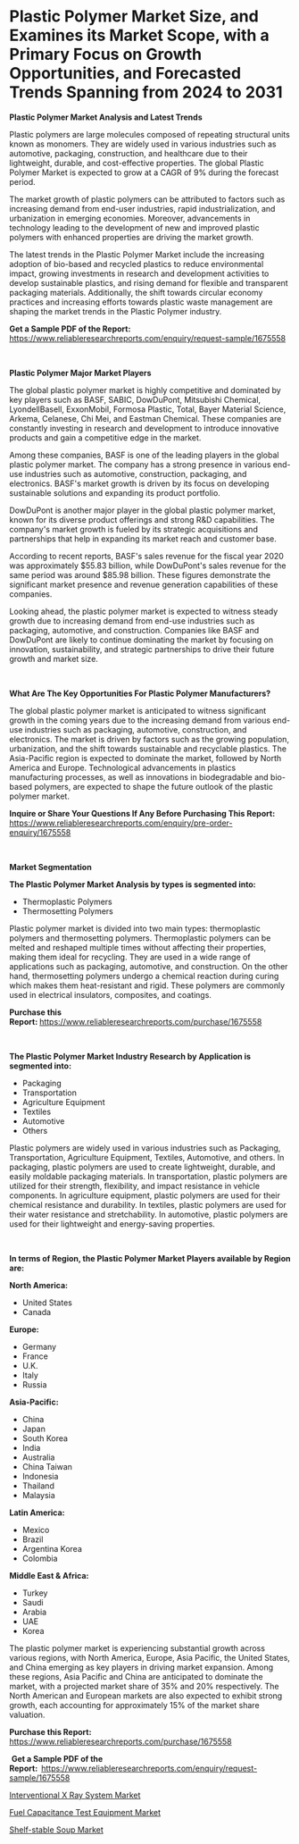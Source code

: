 <p><h1>Plastic Polymer Market Size, and Examines its Market Scope, with a Primary Focus on Growth Opportunities, and Forecasted Trends Spanning from 2024 to 2031</h1></p><p><strong>Plastic Polymer Market Analysis and Latest Trends</strong></p>
<p><p>Plastic polymers are large molecules composed of repeating structural units known as monomers. They are widely used in various industries such as automotive, packaging, construction, and healthcare due to their lightweight, durable, and cost-effective properties. The global Plastic Polymer Market is expected to grow at a CAGR of 9% during the forecast period.</p><p>The market growth of plastic polymers can be attributed to factors such as increasing demand from end-user industries, rapid industrialization, and urbanization in emerging economies. Moreover, advancements in technology leading to the development of new and improved plastic polymers with enhanced properties are driving the market growth.</p><p>The latest trends in the Plastic Polymer Market include the increasing adoption of bio-based and recycled plastics to reduce environmental impact, growing investments in research and development activities to develop sustainable plastics, and rising demand for flexible and transparent packaging materials. Additionally, the shift towards circular economy practices and increasing efforts towards plastic waste management are shaping the market trends in the Plastic Polymer industry.</p></p>
<p><strong>Get a Sample PDF of the Report:&nbsp;</strong> <a href="https://www.reliableresearchreports.com/enquiry/request-sample/1675558">https://www.reliableresearchreports.com/enquiry/request-sample/1675558</a></p>
<p>&nbsp;</p>
<p><strong>Plastic Polymer Major Market Players</strong></p>
<p><p>The global plastic polymer market is highly competitive and dominated by key players such as BASF, SABIC, DowDuPont, Mitsubishi Chemical, LyondellBasell, ExxonMobil, Formosa Plastic, Total, Bayer Material Science, Arkema, Celanese, Chi Mei, and Eastman Chemical. These companies are constantly investing in research and development to introduce innovative products and gain a competitive edge in the market.</p><p>Among these companies, BASF is one of the leading players in the global plastic polymer market. The company has a strong presence in various end-use industries such as automotive, construction, packaging, and electronics. BASF's market growth is driven by its focus on developing sustainable solutions and expanding its product portfolio.</p><p>DowDuPont is another major player in the global plastic polymer market, known for its diverse product offerings and strong R&D capabilities. The company's market growth is fueled by its strategic acquisitions and partnerships that help in expanding its market reach and customer base.</p><p>According to recent reports, BASF's sales revenue for the fiscal year 2020 was approximately $55.83 billion, while DowDuPont's sales revenue for the same period was around $85.98 billion. These figures demonstrate the significant market presence and revenue generation capabilities of these companies.</p><p>Looking ahead, the plastic polymer market is expected to witness steady growth due to increasing demand from end-use industries such as packaging, automotive, and construction. Companies like BASF and DowDuPont are likely to continue dominating the market by focusing on innovation, sustainability, and strategic partnerships to drive their future growth and market size.</p></p>
<p>&nbsp;</p>
<p><strong>What Are The Key Opportunities For Plastic Polymer Manufacturers?</strong></p>
<p><p>The global plastic polymer market is anticipated to witness significant growth in the coming years due to the increasing demand from various end-use industries such as packaging, automotive, construction, and electronics. The market is driven by factors such as the growing population, urbanization, and the shift towards sustainable and recyclable plastics. The Asia-Pacific region is expected to dominate the market, followed by North America and Europe. Technological advancements in plastics manufacturing processes, as well as innovations in biodegradable and bio-based polymers, are expected to shape the future outlook of the plastic polymer market.</p></p>
<p><strong>Inquire or Share Your Questions If Any Before Purchasing This Report:</strong> <a href="https://www.reliableresearchreports.com/enquiry/pre-order-enquiry/1675558">https://www.reliableresearchreports.com/enquiry/pre-order-enquiry/1675558</a></p>
<p>&nbsp;</p>
<p><strong>Market Segmentation</strong></p>
<p><strong>The Plastic Polymer Market Analysis by types is segmented into:</strong></p>
<p><ul><li>Thermoplastic Polymers</li><li>Thermosetting Polymers</li></ul></p>
<p><p>Plastic polymer market is divided into two main types: thermoplastic polymers and thermosetting polymers. Thermoplastic polymers can be melted and reshaped multiple times without affecting their properties, making them ideal for recycling. They are used in a wide range of applications such as packaging, automotive, and construction. On the other hand, thermosetting polymers undergo a chemical reaction during curing which makes them heat-resistant and rigid. These polymers are commonly used in electrical insulators, composites, and coatings.</p></p>
<p><strong>Purchase this Report:&nbsp;</strong><a href="https://www.reliableresearchreports.com/purchase/1675558">https://www.reliableresearchreports.com/purchase/1675558</a></p>
<p>&nbsp;</p>
<p><strong>The Plastic Polymer Market Industry Research by Application is segmented into:</strong></p>
<p><ul><li>Packaging</li><li>Transportation</li><li>Agriculture Equipment</li><li>Textiles</li><li>Automotive</li><li>Others</li></ul></p>
<p><p>Plastic polymers are widely used in various industries such as Packaging, Transportation, Agriculture Equipment, Textiles, Automotive, and others. In packaging, plastic polymers are used to create lightweight, durable, and easily moldable packaging materials. In transportation, plastic polymers are utilized for their strength, flexibility, and impact resistance in vehicle components. In agriculture equipment, plastic polymers are used for their chemical resistance and durability. In textiles, plastic polymers are used for their water resistance and stretchability. In automotive, plastic polymers are used for their lightweight and energy-saving properties.</p></p>
<p>&nbsp;</p>
<p><strong>In terms of Region, the Plastic Polymer Market Players available by Region are:</strong></p>
<p>
    <p> <strong> North America: </strong>
        <ul>
            <li>United States</li>
            <li>Canada</li>
        </ul>
        </p> 
    <p> <strong> Europe: </strong>
        <ul>
            <li>Germany</li>
            <li>France</li>
            <li>U.K.</li>
            <li>Italy</li>
            <li>Russia</li>
        </ul>
        </p> 
    <p> <strong> Asia-Pacific: </strong>
        <ul>
            <li>China</li>
            <li>Japan</li>
            <li>South Korea</li>
            <li>India</li>
            <li>Australia</li>
            <li>China Taiwan</li>
            <li>Indonesia</li>
            <li>Thailand</li>
            <li>Malaysia</li>
        </ul>
        </p> 
    <p> <strong> Latin America: </strong>
        <ul>
            <li>Mexico</li>
            <li>Brazil</li>
            <li>Argentina Korea</li>
            <li>Colombia</li>
        </ul>
        </p> 
    <p> <strong> Middle East & Africa: </strong>
        <ul>
            <li>Turkey</li>
            <li>Saudi</li>
            <li>Arabia</li>
            <li>UAE</li>
            <li>Korea</li>
        </ul>
    </p>
    </p>
<p><p>The plastic polymer market is experiencing substantial growth across various regions, with North America, Europe, Asia Pacific, the United States, and China emerging as key players in driving market expansion. Among these regions, Asia Pacific and China are anticipated to dominate the market, with a projected market share of 35% and 20% respectively. The North American and European markets are also expected to exhibit strong growth, each accounting for approximately 15% of the market share valuation.</p></p>
<p><strong>Purchase this Report: </strong><a href="https://www.reliableresearchreports.com/purchase/1675558">https://www.reliableresearchreports.com/purchase/1675558</a></p>
<p>&nbsp;<strong>Get a Sample PDF of the Report:&nbsp;&nbsp;</strong><a href="https://www.reliableresearchreports.com/enquiry/request-sample/1675558">https://www.reliableresearchreports.com/enquiry/request-sample/1675558</a></p>
<p><strong></strong></p>
<p><p><a href="https://view.publitas.com/reportprime-1/interventional-x-ray-system-market-provides-a-comprehensive-analysis-including-a-macro-overview-of-the-market-as-well-as-micro-details-such-as-market-size-and-competitive-landscape/">Interventional X Ray System Market</a></p><p><a href="https://view.publitas.com/reportprime-1/fuel-capacitance-test-equipment-market-size-growth-outlook-from-2023-to-2030-projecting-at-markets-trends-analysis-by-application-regional-outlook-and-revenue/">Fuel Capacitance Test Equipment Market</a></p><p><a href="https://view.publitas.com/reportprime-1/shelf-stable-soup-market-dynamics-2023-2030-also-about-its-market-trends-projections-and-opportunities/">Shelf-stable Soup Market</a></p></p>